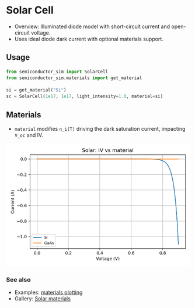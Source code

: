 # Solar Cell

- Overview: Illuminated diode model with short-circuit current and open-circuit voltage.
- Uses ideal diode dark current with optional materials support.

## Usage

```python
from semiconductor_sim import SolarCell
from semiconductor_sim.materials import get_material

si = get_material("Si")
sc = SolarCell(1e17, 1e17, light_intensity=1.0, material=si)
```

## Materials

- `material` modifies `n_i(T)` driving the dark saturation current,
  impacting `V_oc` and IV.

![Solar: materials effect](../images/solar_materials.png)

### See also

- Examples: [materials plotting](../examples.md#plotting-based-materials-comparison)
- Gallery: [Solar materials](../gallery.md#materials-effects)
